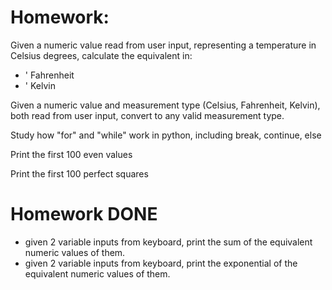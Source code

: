 # Homework:
Given a numeric value read from user input, representing a temperature in Celsius degrees, calculate the equivalent in:
- ' Fahrenheit 
- ' Kelvin

Given a numeric value and measurement type (Celsius, Fahrenheit, Kelvin), both read from user input, convert to any valid measurement type.

Study how "for" and "while" work in python, including break, continue, else

Print the first 100 even values

Print the first 100 perfect squares

# Homework DONE
- given 2 variable inputs from keyboard, print the sum of the equivalent numeric values of them.
- given 2 variable inputs from keyboard, print the exponential of the equivalent numeric values of them.
